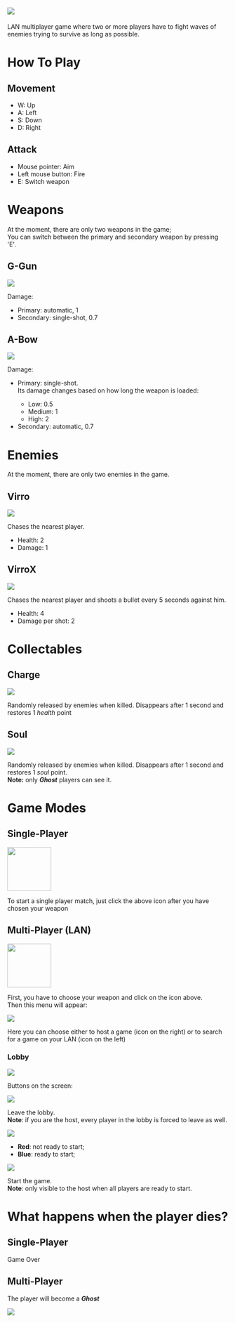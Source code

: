 # <img src='https://user-images.githubusercontent.com/115114976/200116233-d2cc374c-28f7-40b9-a3c6-3a7461b3b4f7.png'/>
<p>LAN multiplayer game where two or more players have to fight waves of enemies trying to survive as long as possible.</p>

# How To Play

<h2>Movement</h2>
<ul>
  <li>W: Up</li>
  <li>A: Left</li>
  <li>S: Down</li>
  <li>D: Right</li>
</ul>

<h2>Attack</h2>
<ul>
  <li>Mouse pointer: Aim</li>
  <li>Left mouse button: Fire</li>
  <li>E: Switch weapon</li>
</ul>

# Weapons
<p>At the moment, there are only two weapons in the game;<br>
You can switch between the primary and secondary weapon by pressing 'E'.</p>

<h2>G-Gun</h2>
<img src='https://user-images.githubusercontent.com/115114976/200115554-93feef6a-b8e2-4a4e-8ebc-ec5a5cb3a664.png'/>
<p>Damage:</p>
<ul>
  <li>Primary: automatic, 1</li>
  <li>Secondary: single-shot, 0.7</li>
</ul>

<h2>A-Bow</h2>
<img src='https://user-images.githubusercontent.com/115114976/200115586-721eb83f-52a5-485a-b78e-c9d864f70e00.png'/>
<p>Damage:</p>
<ul>
  <li>Primary: single-shot.<br>Its damage changes based on how long the weapon is loaded:</li>
  <ul>
      <li>Low: 0.5</li>
      <li>Medium: 1</li>
      <li>High: 2</li>
  </ul>
  <li>Secondary: automatic, 0.7</li>
</ul>

# Enemies
<p>At the moment, there are only two enemies in the game.</p>

<h2>Virro</h2>
<img src='https://user-images.githubusercontent.com/115114976/200116321-d74d1dc9-6b8c-4b83-a832-22c7428001dd.png'/>
<p>Chases the nearest player.</p>
<ul>
   <li>Health: 2</li>
   <li>Damage: 1</li>
</ul>

<h2>VirroX</h2>
<img src='https://user-images.githubusercontent.com/115114976/200116333-be05270e-8672-4ab1-8db2-98c523f5fe06.png'/>
<p>Chases the nearest player and shoots a bullet every 5 seconds against him.</p>
<ul>
   <li>Health: 4</li>
   <li>Damage per shot: 2</li>
</ul>

# Collectables

<h2>Charge</h2>
<img src='https://user-images.githubusercontent.com/115114976/200116394-75146167-b1c3-4f18-bc12-071c6758d633.png'/>
<p>Randomly released by enemies when killed. Disappears after 1 second and restores 1 <i>health</i> point</p>

<h2>Soul</h2>
<img src='https://user-images.githubusercontent.com/115114976/200116397-7d1d2e58-7637-4b77-bd56-5f90566ef2d9.png'/>
<p>Randomly released by enemies when killed. Disappears after 1 second and restores 1 <i>soul</i> point.<br>
<strong>Note:</strong> only <i><strong>Ghost</strong></i> players can see it.</p>

# Game Modes
<h2>Single-Player</h2>
<img src='https://user-images.githubusercontent.com/115114976/200116799-47dbce0b-4789-4956-b60e-ee7144e3d463.png' height='100px'/>
<p>To start a single player match, just click the above icon after you have chosen your weapon</p>

<h2>Multi-Player (LAN)</h2>
<img src='https://user-images.githubusercontent.com/115114976/200116802-67a96393-af0e-453d-9483-c844547bcaf5.png' height='100px'/>
<p>First, you have to choose your weapon and click on the icon above.<br>
Then this menu will appear:</p>
<img src='https://user-images.githubusercontent.com/115114976/200116980-4ee8e707-f71b-49e4-89ae-fbbf957b7381.png'/>
<p>Here you can choose either to host a game (icon on the right) or to search for a game on your LAN (icon on the left)</p>

<h3>Lobby</h3>
<img src='https://user-images.githubusercontent.com/115114976/200117154-8fed081b-3ef6-4d51-8688-eabc7965624c.png'/>
<p>Buttons on the screen:</p>
<img src='https://user-images.githubusercontent.com/115114976/200117256-78a29f51-b3ae-4b02-93fa-70612001cd52.png'/>
<p>Leave the lobby.<br><strong>Note</strong>: if you are the host, every player in the lobby is forced to leave as well.</p>
<img src='https://user-images.githubusercontent.com/115114976/200117240-ad9c3ff1-20d2-451d-ac10-3e258b8b73e0.png'/>
<ul>
  <li><strong>Red</strong>: not ready to start;</li>
  <li><strong>Blue</strong>: ready to start;</li>
</ul>
<img src='https://user-images.githubusercontent.com/115114976/200117258-288e4090-aa31-47ad-989f-64dfc3b4ef85.png'/>
<p>Start the game.<br><strong>Note</strong>: only visible to the host when all players are ready to start.</p>

# What happens when the player dies?
<h2>Single-Player</h2>
<p>Game Over</p>
<h2>Multi-Player</h2>
<p>The player will become a <strong><i>Ghost</i></strong></p>
<img src='https://user-images.githubusercontent.com/115114976/200331703-be0bac11-d549-4b2b-aa3f-03b4ebd1dbc3.png'/>




